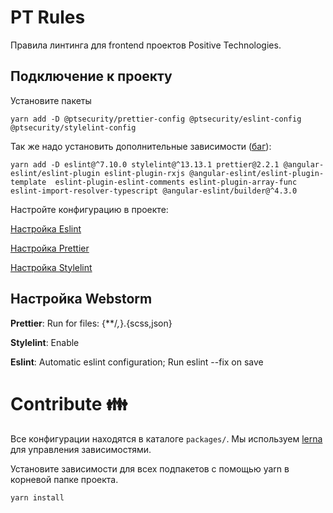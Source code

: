 # PT Rules

Правила линтинга для frontend проектов Positive Technologies.

## Подключение к проекту
Установите пакеты
```
yarn add -D @ptsecurity/prettier-config @ptsecurity/eslint-config @ptsecurity/stylelint-config
```
Так же надо установить дополнительные зависимости ([баг](https://youtrack.ptsecurity.com/issue/UID-738)): 
```
yarn add -D eslint@^7.10.0 stylelint@^13.13.1 prettier@2.2.1 @angular-eslint/eslint-plugin eslint-plugin-rxjs @angular-eslint/eslint-plugin-template  eslint-plugin-eslint-comments eslint-plugin-array-func eslint-import-resolver-typescript @angular-eslint/builder@^4.3.0
```

Настройте конфигурацию в проекте:

[Настройка Eslint](packages/eslint-config/README.md)

[Настройка Prettier](packages/prettier-config/README.md)

[Настройка Stylelint](packages/stylelint-config/README.md)

## Настройка Webstorm
**Prettier**:
Run for files: {**/*,*}.{scss,json}

**Stylelint**: 
Enable

**Eslint**: 
Automatic eslint configuration;
Run eslint --fix on save

# Contribute 👪

Все конфигурации находятся в каталоге ```packages/```.
Мы используем [lerna](https://github.com/lerna/lerna) для управления зависимостями.

Установите зависимости для всех подпакетов с помощью yarn в корневой папке проекта.

```bash
yarn install
```
